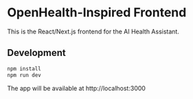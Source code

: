 # OpenHealth-Inspired Frontend

This is the React/Next.js frontend for the AI Health Assistant.

## Development

```sh
npm install
npm run dev
```

The app will be available at http://localhost:3000
